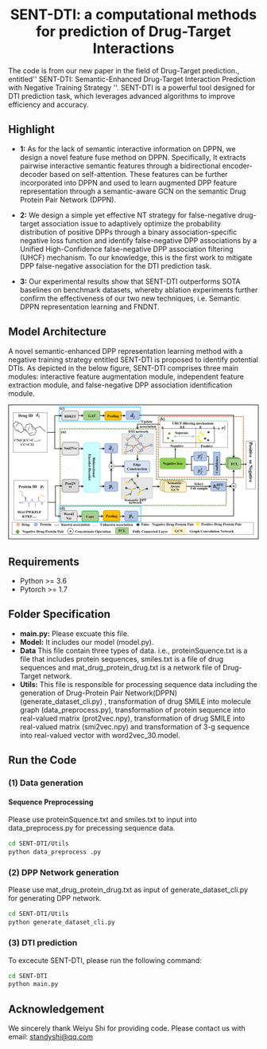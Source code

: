 <h1 align="center">SENT-DTI: a computational methods for prediction of Drug-Target Interactions</h1>

The code is from our new paper in the field of Drug-Target prediction., entitled'' SENT-DTI: Semantic-Enhanced Drug-Target Interaction Prediction with Negative Training Strategy ''. SENT-DTI is a powerful tool designed for DTI prediction task, which leverages advanced algorithms to improve efficiency and accuracy.
## Highlight
- **1:** As for the lack of semantic interactive information on DPPN, we design a novel feature fuse method on DPPN. Specifically, It extracts pairwise interactive semantic features through a bidirectional encoder-decoder based on self-attention. These features can be further incorporated into DPPN and used to learn augmented DPP feature representation through a semantic-aware GCN on the semantic Drug Protein Pair Network (DPPN).
 - **2:** We design a simple yet effective NT strategy for false-negative drug-target association issue to adaptively optimize the probability distribution of positive DPPs through a binary association-specific negative loss function and identify false-negative DPP associations by a Unified High-Confidence false-negative DPP association filtering (UHCF) mechanism. To our knowledge, this is the first work to mitigate DPP false-negative association for the DTI prediction task.

 - **3:** Our experimental results show that SENT-DTI outperforms SOTA baselines on benchmark
datasets, whereby ablation experiments further confirm the effectiveness of our two new techniques, i.e. Semantic DPPN representation learning and FNDNT.

## Model Architecture
A novel semantic-enhanced DPP representation learning method with a negative training strategy entitled SENT-DTI is proposed to identify potential DTIs. As depicted in the below figure, SENT-DTI comprises three main modules: interactive feature augmentation module, independent feature extraction module, and false-negative DPP association identification module.

![image](https://github.com/AlexCostra/SENT-DTI/blob/main/Utils/model_picture.png)

## Requirements
- Python >= 3.6
- Pytorch >= 1.7

## Folder Specification

- **main.py:** Please excuate this file.
- **Model:** It includes our model (model.py).
- **Data** This file contain three types of data. i.e., proteinSquence.txt is a file that includes protein sequences, smiles.txt is a file of drug sequences and mat_drug_protein_drug.txt is a network file of Drug-Target network.
- **Utils:**  This file is responsible for processing sequence data including the generation of Drug-Protein Pair Network(DPPN) (generate_dataset_cli.py) , transformation of drug SMILE into molecule graph (data_preprocess.py), transformation of protein sequence into real-valued matrix (prot2vec.npy), transformation of drug SMILE into real-valued matrix (smi2vec.npy) and transformation of 3-g sequence into real-valued vector with word2vec_30.model.
## Run the Code
### (1) Data generation
#### Sequence Preprocessing
  Please use proteinSquence.txt and smiles.txt to input into data_preprocess.py for precessing sequence data.
```bash
cd SENT-DTI/Utils
python data_preprocess .py 
``` 
### (2) DPP Network generation
  Please use  mat_drug_protein_drug.txt  as input of generate_dataset_cli.py for generating DPP network.
```bash
cd SENT-DTI/Utils
python generate_dataset_cli.py
``` 
### (3) DTI prediction
  To excecute SENT-DTI, please run the following command:

```bash
cd SENT-DTI
python main.py
``` 
## Acknowledgement
We sincerely thank Weiyu Shi for providing code. Please contact us with email: standyshi@qq.com
